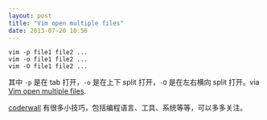 ```yaml
---
layout: post
title: "Vim open multiple files"
date: 2013-07-20 10:56
---
```


```
vim -p file1 file2 ...
vim -o file1 file2 ...
vim -O file1 file2 ...
```

其中 `-p` 是在 tab 打开，`-o` 是在上下 split 打开，`-O` 是在左右横向 split 打开。via [Vim open multiple files][1].

[coderwall][2] 有很多小技巧，包括编程语言、工具、系统等等，可以多多关注。

[1]:https://coderwall.com/p/n1abyq
[2]:https://coderwall.com/


